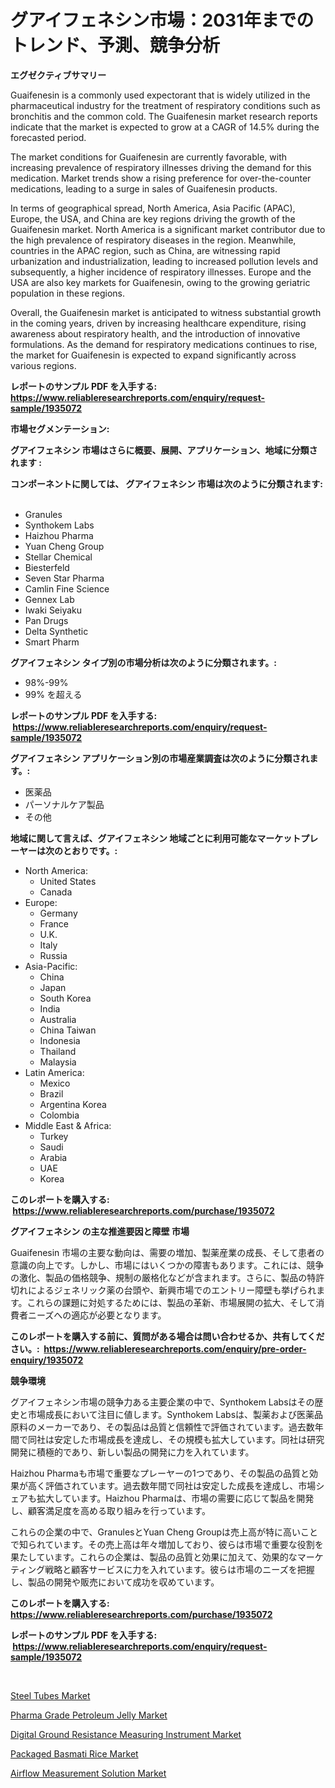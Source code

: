<p><h1>グアイフェネシン市場：2031年までのトレンド、予測、競争分析</h1></p><p><strong>エグゼクティブサマリー</strong></p>
<p><p>Guaifenesin is a commonly used expectorant that is widely utilized in the pharmaceutical industry for the treatment of respiratory conditions such as bronchitis and the common cold. The Guaifenesin market research reports indicate that the market is expected to grow at a CAGR of 14.5% during the forecasted period.</p><p>The market conditions for Guaifenesin are currently favorable, with increasing prevalence of respiratory illnesses driving the demand for this medication. Market trends show a rising preference for over-the-counter medications, leading to a surge in sales of Guaifenesin products.</p><p>In terms of geographical spread, North America, Asia Pacific (APAC), Europe, the USA, and China are key regions driving the growth of the Guaifenesin market. North America is a significant market contributor due to the high prevalence of respiratory diseases in the region. Meanwhile, countries in the APAC region, such as China, are witnessing rapid urbanization and industrialization, leading to increased pollution levels and subsequently, a higher incidence of respiratory illnesses. Europe and the USA are also key markets for Guaifenesin, owing to the growing geriatric population in these regions.</p><p>Overall, the Guaifenesin market is anticipated to witness substantial growth in the coming years, driven by increasing healthcare expenditure, rising awareness about respiratory health, and the introduction of innovative formulations. As the demand for respiratory medications continues to rise, the market for Guaifenesin is expected to expand significantly across various regions.</p></p>
<p><strong>レポートのサンプル PDF を入手する: <a href="https://www.reliableresearchreports.com/enquiry/request-sample/1935072">https://www.reliableresearchreports.com/enquiry/request-sample/1935072</a></strong></p>
<p><strong>市場セグメンテーション:</strong></p>
<p><strong> グアイフェネシン 市場はさらに概要、展開、アプリケーション、地域に分類されます :</strong></p>
<p><strong>コンポーネントに関しては、 グアイフェネシン 市場は次のように分類されます: &nbsp;</strong></p>
<p><ul><li>Granules</li><li>Synthokem Labs</li><li>Haizhou Pharma</li><li>Yuan Cheng Group</li><li>Stellar Chemical</li><li>Biesterfeld</li><li>Seven Star Pharma</li><li>Camlin Fine Science</li><li>Gennex Lab</li><li>Iwaki Seiyaku</li><li>Pan Drugs</li><li>Delta Synthetic</li><li>Smart Pharm</li></ul></p>
<p><strong> グアイフェネシン タイプ別の市場分析は次のように分類されます。:</strong></p>
<p><ul><li>98%-99%</li><li>99% を超える</li></ul></p>
<p><strong>レポートのサンプル PDF を入手する: &nbsp;<a href="https://www.reliableresearchreports.com/enquiry/request-sample/1935072">https://www.reliableresearchreports.com/enquiry/request-sample/1935072</a></strong></p>
<p><strong> グアイフェネシン アプリケーション別の市場産業調査は次のように分類されます。:</strong></p>
<p><ul><li>医薬品</li><li>パーソナルケア製品</li><li>その他</li></ul></p>
<p><strong>地域に関して言えば、グアイフェネシン 地域ごとに利用可能なマーケットプレーヤーは次のとおりです。:</strong></p>
<p><ul>
    <li>
        North America:
        <ul>
            <li>United States</li>
            <li>Canada</li>
        </ul>
    </li>
    <li>
        Europe:
        <ul>
            <li>Germany</li>
            <li>France</li>
            <li>U.K.</li>
            <li>Italy</li>
            <li>Russia</li>
        </ul>
    </li>
    <li>
        Asia-Pacific:
        <ul>
            <li>China</li>
            <li>Japan</li>
            <li>South Korea</li>
            <li>India</li>
            <li>Australia</li>
            <li>China Taiwan</li>
            <li>Indonesia</li>
            <li>Thailand</li>
            <li>Malaysia</li>
        </ul>
    </li>
    <li>
        Latin America:
        <ul>
            <li>Mexico</li>
            <li>Brazil</li>
            <li>Argentina Korea</li>
            <li>Colombia</li>
        </ul>
    </li>
    <li>
        Middle East & Africa:
        <ul>
            <li>Turkey</li>
            <li>Saudi</li>
            <li>Arabia</li>
            <li>UAE</li>
            <li>Korea</li>
        </ul>
    </li>
    </ul></p>
<p><strong>このレポートを購入する: &nbsp;<a href="https://www.reliableresearchreports.com/purchase/1935072">https://www.reliableresearchreports.com/purchase/1935072</a></strong></p>
<p><strong>グアイフェネシン の主な推進要因と障壁 市場</strong></p>
<p><p>Guaifenesin 市場の主要な動向は、需要の増加、製薬産業の成長、そして患者の意識の向上です。しかし、市場にはいくつかの障害もあります。これには、競争の激化、製品の価格競争、規制の厳格化などが含まれます。さらに、製品の特許切れによるジェネリック薬の台頭や、新興市場でのエントリー障壁も挙げられます。これらの課題に対処するためには、製品の革新、市場展開の拡大、そして消費者ニーズへの適応が必要となります。</p></p>
<p><strong>このレポートを購入する前に、質問がある場合は問い合わせるか、共有してください。:&nbsp; <a href="https://www.reliableresearchreports.com/enquiry/pre-order-enquiry/1935072">https://www.reliableresearchreports.com/enquiry/pre-order-enquiry/1935072</a></strong></p>
<p><strong>競争環境</strong></p>
<p><p>グアイフェネシン市場の競争力ある主要企業の中で、Synthokem Labsはその歴史と市場成長において注目に値します。Synthokem Labsは、製薬および医薬品原料のメーカーであり、その製品は品質と信頼性で評価されています。過去数年間で同社は安定した市場成長を達成し、その規模も拡大しています。同社は研究開発に積極的であり、新しい製品の開発に力を入れています。</p><p>Haizhou Pharmaも市場で重要なプレーヤーの1つであり、その製品の品質と効果が高く評価されています。過去数年間で同社は安定した成長を達成し、市場シェアも拡大しています。Haizhou Pharmaは、市場の需要に応じて製品を開発し、顧客満足度を高める取り組みを行っています。</p><p>これらの企業の中で、GranulesとYuan Cheng Groupは売上高が特に高いことで知られています。その売上高は年々増加しており、彼らは市場で重要な役割を果たしています。これらの企業は、製品の品質と効果に加えて、効果的なマーケティング戦略と顧客サービスに力を入れています。彼らは市場のニーズを把握し、製品の開発や販売において成功を収めています。</p></p>
<p><strong>このレポートを購入する: &nbsp; <a href="https://www.reliableresearchreports.com/purchase/1935072">https://www.reliableresearchreports.com/purchase/1935072</a></strong></p>
<p><strong>レポートのサンプル PDF を入手する: &nbsp;<a href="https://www.reliableresearchreports.com/enquiry/request-sample/1935072">https://www.reliableresearchreports.com/enquiry/request-sample/1935072</a></strong><strong></strong></p>
<p>&nbsp;</p>
<p><p><a href="https://github.com/gulaimolin/Market-Research-Report-List-3/blob/main/steel-tubes-market.md">Steel Tubes Market</a></p><p><a href="https://sudsy-motorcycle-bbc.notion.site/Pharma-Grade-Petroleum-Jelly-Market-Size-Share-Trends-Analysis-Report-By-Material-By-Type-By-En-a20285ef3d654d7fa315808aacf62dee">Pharma Grade Petroleum Jelly Market</a></p><p><a href="https://issuu.com/reportprime-2/docs/digital-ground-resistance-measuring_9fd7e4dcd2986d">Digital Ground Resistance Measuring Instrument Market</a></p><p><a href="https://view.publitas.com/reportprime-1/packaged-basmati-rice-market-analysis-examines-its-scope-on-growth-opportunities-and-forecasted-trends-spanning-from-2024-to-2031/">Packaged Basmati Rice Market</a></p><p><a href="https://issuu.com/reportprime-2/docs/airflow-measurement-solution-market-size-2030.pptx">Airflow Measurement Solution Market</a></p></p>